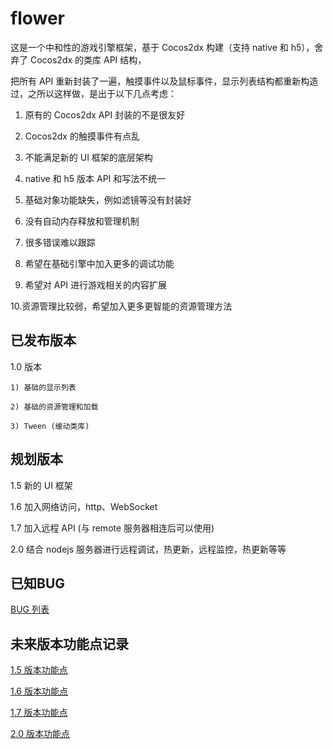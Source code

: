 # flower
这是一个中和性的游戏引擎框架，基于 Cocos2dx 构建（支持 native 和 h5），舍弃了 Cocos2dx 的类库 API 结构，

把所有 API 重新封装了一遍，触摸事件以及鼠标事件，显示列表结构都重新构造过，之所以这样做，是出于以下几点考虑：

1. 原有的 Cocos2dx API 封装的不是很友好

2. Cocos2dx 的触摸事件有点乱

3. 不能满足新的 UI 框架的底层架构

4. native 和 h5 版本 API 和写法不统一

5. 基础对象功能缺失，例如滤镜等没有封装好

6. 没有自动内存释放和管理机制

7. 很多错误难以跟踪

8. 希望在基础引擎中加入更多的调试功能

9. 希望对 API 进行游戏相关的内容扩展

10.资源管理比较弱，希望加入更多更智能的资源管理方法


## 已发布版本
1.0 版本

    1) 基础的显示列表
    
    2) 基础的资源管理和加载
    
    3) Tween (缓动类库)
    


## 规划版本
1.5 新的 UI 框架

1.6 加入网络访问，http、WebSocket

1.7 加入远程 API (与 remote 服务器相连后可以使用)

2.0 结合 nodejs 服务器进行远程调试，热更新，远程监控，热更新等等



## 已知BUG
[BUG 列表](docs/bug.md)

## 未来版本功能点记录
[1.5 版本功能点](docs/1.5.md)

[1.6 版本功能点](docs/1.6.md)

[1.7 版本功能点](docs/1.7.md)

[2.0 版本功能点](docs/2.0.md)
